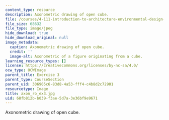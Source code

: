 ```yaml
---
content_type: resource
description: Axonometric drawing of open cube.
file: /courses/4-111-introduction-to-architecture-environmental-design-spring-2014/68fb812bb039f3ae5d7a3e36bf9e9671_axon_ro_ex3.jpg
file_size: 68632
file_type: image/jpeg
hide_download: true
hide_download_original: null
image_metadata:
  caption: Axonometric drawing of open cube.
  credit: ''
  image-alt: Axonometric of a figure originating from a cube.
learning_resource_types: []
license: https://creativecommons.org/licenses/by-nc-sa/4.0/
ocw_type: OCWImage
parent_title: Exercise 3
parent_type: CourseSection
parent_uid: 306905c6-83d8-4a53-fff4-c4b8d2c72901
resourcetype: Image
title: axon_ro_ex3.jpg
uid: 68fb812b-b039-f3ae-5d7a-3e36bf9e9671
---
```

Axonometric drawing of open cube.